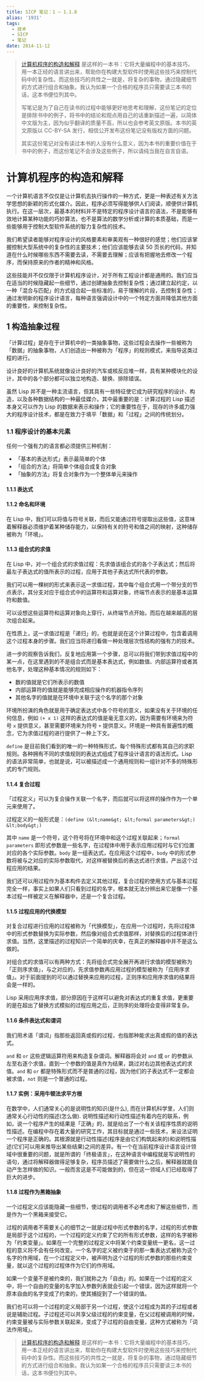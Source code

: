 ```yaml
---
title: SICP 笔记：1 – 1.1.8
alias: '1931'
tags:
  - 技术
  - SICP
  - 笔记
date: 2014-11-12
---
```


> [计算机程序的构造和解释](http://www.amazon.cn/gp/product/B0011AP7RY/ref=as_li_ss_tl?ie=UTF8&amp;camp=536&amp;creative=3132&amp;creativeASIN=B0011AP7RY&amp;linkCode=as2&amp;tag=jysperm07-23) 是这样的一本书：它将大量编程中的基本技巧，用一本正经的语言讲出来，帮助你在构建大型软件时使用这些技巧来控制代码中的复杂性。而这些技巧的共性之一就是，将复杂的事物，通过隐藏细节的方式进行组合和抽象。我认为如果一个合格的程序员只需要读三本书的话，这本书便位列其中。
>
> 写笔记是为了自己在读书的过程中能够更好地思考和理解，这份笔记的定位是排除书中的例子，将书中的结论和观点用自己的话重新描述一遍，以简体中文版为主，因为似乎翻译的质量不高，所以也会参考英文原版。本书的英文原版以 CC-BY-SA 发行，相信公开发布这份笔记没有版权方面的问题。
>
> 其实这份笔记对没有读过本书的人没有什么意义，因为本书的重要价值在于书中的例子，而这份笔记不会涉及这些例子，所以请纯当我在自言自语。

# 计算机程序的构造和解释

一个计算机语言不仅仅是让计算机去执行操作的一种方式，更是一种表述有关方法学思想的新颖的形式化媒介。因此，程序必须写得能够供人们阅读，顺便供计算机执行。在这一层次，最基本的材料并不是特定的程序设计语言的语法，不是能够有效地计算某种功能的巧妙算法，也不是算法的数学分析或计算的本质基础，而是一些能够用于控制大型软件系统的智力复杂性的技术。

我们希望读者能够对程序设计的风格要素和审美观有一种很好的感觉；他们应该掌握控制大型系统中的复杂性的主要技术；他们应该能够去读 50 页长的代码，并知道在什么时候哪些东西不需要去读，不需要去理解；应该有把握地去修改一个程序，而保持原来的作者的精神和风格。

这些技能并不仅仅限于计算机程序设计，对于所有工程设计都是通用的。我们应当在适当的时候隐藏起一些细节，通过创建抽象去控制复杂性；通过建立起约定，以一种「混合与匹配」的方式组合起一些标准的，易于理解的片段，去控制复杂性；通过发明新的程序设计语言，每种语言强调设计中的一个特定方面并降低其他方面的重要性，来控制复杂性。

## 1 构造抽象过程

「计算过程」是存在于计算机中的一类抽象事物，这些过程会去操作一些被称为「数据」的抽象事物，人们创造出一种被称为「程序」的规则模式，来指导这类过程的进行。

设计良好的计算机系统就像设计良好的汽车或核反应堆一样，具有某种模块化的设计，其中的各个部分都可以独立地构造、替换、排除错误。

虽然 Lisp 并不是一种主流语言，但其具有一些特征使它成为研究程序的设计、构造，以及各种数据结构的一种最佳媒介。其中最重要的是：计算过程的 Lisp 描述本身又可以作为 Lisp 的数据来表示和操作；它的重要性在于，现存的许多威力强大的程序设计技术，都是在致力于填平「数据」和「过程」之间的传统划分。

### 1.1 程序设计的基本元素

任何一个强有力的语言都必须提供三种机制：

*   「基本的表达形式」表示最简单的个体
*   「组合的方法」将简单个体组合成复合对象
*   「抽象的方法」将复合对象作为一个整体单元来操作

#### 1.1.1 表达式

#### 1.1.2 命名和环境

在 Lisp 中，我们可以将值与符号关联，而后又能通过符号提取出这些值，这意味着解释器必须维护着某种储存能力，以保持有关的符号和值之间的映射，这种储存被称为「环境」。

#### 1.1.3 组合式的求值

在 Lisp 中，对一个组合式的求值过程：先求值该组合式的各个子表达式；然后将最左子表达式的值所表示的过程，应用于其他子表达式所代表的参数。

我们可以用一棵树的形式来表示这一求值过程，其中每个组合式用一个带分支的节点表示，其分支对应于组合式中的运算符和运算对象，终端节点表示的是基本运算符和数值。

可以设想这些运算符和运算对象向上穿行，从终端节点开始，而后在越来越高的层次组合起来。

在性质上，这一求值过程是「递归」的，也就是说在这个计算过程中，包含着调用这个过程本身的步骤。我们应当将递归看做一种处理层次性结构的强有力的技术。

进一步的观察告诉我们，反复地应用第一个步骤，总可以将我们带到求值过程中的某一点，在这里遇到的不是组合式而是基本表达式，例如数值、内部运算符或者其他名字，处理这种基本情况的规则如下：

*   数的值就是它们所表示的数值
*   内部运算符的值就是能够完成相应操作的机器指令序列
*   其他名字的值就是在环境中关联于这个名字的那个对象

环境所扮演的角色就是用于确定表达式中各个符号的意义，如果没有关于环境的任何信息，例如 `(+ x 1)` 这样的表达式的值是毫无意义的，因为需要有环境来为符号 `x` 提供意义，甚至需要环境来为符号 `+` 提供意义。环境是一种具有普遍性的概念，它为求值过程的进行提供了一种上下文。

`define` 是目前我们看到的唯一的一种特殊形式，每个特殊形式都有其自己的求职规则。各种拥有不同的求值规则的表达式组成了程序设计语言的语法形式。Lisp 的语法非常简单，也就是说，可以被描述成一个通用规则和一组针对不多的特殊形式的专门规则。

#### 1.1.4 复合过程

「过程定义」可以为复合操作关联一个名字，而后就可以将这样的操作作为一个单元来使用了。

过程定义的一般形式是：`(define (&lt;name&gt; &lt;formal parameters&gt;) &lt;body&gt;)`

其中 `name` 是一个符号，这个符号将在环境中和这个过程关联起来；`formal parameters` 即形式参数是一些名字，在过程体中用于表示应用过程时与它们位置对应的各个实际参数。`body` 是一组表达式，在应用这个过程中，`body` 中的形式参数将被与之对应的实际参数取代，对这样被替换后的表达式进行求值，产出这个过程应用的结果。

我们还可以用过程作为基本构件去定义其他过程，复合过程的使用方式与基本过程完全一样，事实上如果人们只看到过程的名字，根本就无法分辨出来它是像一个基本过程一样被定义在解释器中，还是一个复合过程。

#### 1.1.5 过程应用的代换模型

对复合过程进行应用的过程被称为「代换模型」，在应用一个过程时，先将过程体中的形式参数替换为实际参数，然后像对组合式求值那样，对替换后的过程体进行求值。当然，这里描述的过程知识一个简单的庆幸，在真正的解释器中并不是这么做的。

对组合式的求值可以有两种方式：先将组合式完全展开再进行求值的模型被称为「正则序求值」，与之对应的，先求值参数再应用过程的模型被称为「应用序求值」。对于前面提到的可以通过替换来应用的过程，正则序和应用序求值的结果将会是一样的。

Lisp 采用应用序求值，部分原因在于这样可以避免对表达式的重复求值，更重要的是在超出了替换方式模拟的过程应用之后，正则序的处理将会变得非常复杂。

#### 1.1.6 条件表达式和谓词

我们用术语「谓词」指那些返回真或假的过程，也指那种能求出真或假的值的表达式。

`and` 和 `or` 这些逻辑运算符用来构造复杂谓词。解释器将会对 `and` 或 `or` 的参数从左至右逐个求值，直到一个参数的值是真作为结果，跳过对右边其他表达式的求值。`and` 和 `or` 都是特殊形式而不是普通的过程，因为他们的子表达式不一定都会被求值，`not` 则是一个普通的过程。

#### 1.1.7 实例：采用牛顿法求平方根

在数学中，人们通常关心的是说明性的知识(是什么), 而在计算机科学里，人们则通常关心行动性的描述(怎么做). 说明性描述和行动性描述有着内在的联系，例如，说一个程序产生的结果是「正确」的，就是给出了一个有关该程序性质的说明性描述。在编程中存在着大量的研究工作，其目标就是通过一些技术，来设法证明一个程序是正确的。其根源就是行动性描述(程序是由它们构筑起来的)和说明性描述(它们可以用来推导出某些结果)之间的差异。有一个在当前程序设计语言设计领域中很重要的问题，就是所谓的「终极语言」，在这种语言中编程就是写说明性的语句，通过将解释器做得足够复杂，程序员描述了需要做什么之后，解释器就能自动产生怎样做的知识。一般而言这是不可能做到的，但在这一领域人们已经取得了巨大的进步。

#### 1.1.8 过程作为黑箱抽象

一个过程定义应该能隐藏一些细节，使过程的调用者不必考虑和了解这些细节，而是作为一个黑箱来接受它。

过程的调用者不需要关心的细节之一就是过程中形式参数的名字，过程的形式参数是局部于这个过程的，一个过程的定义约束了它的所有形式参数，这样的名字被称为「约束变量」。如果在一个完整的过程定义中将某个约束变量统一更名，这一过程的意义将不会有任何改变。一个名字的定义被约束于的那一集表达式被称为这个名字的作用域，在一个过程定义中，被声明为这个过程的形式参数的那些约束变量，就以这个过程的过程体作为它们的作用域。

如果一个变量不是被约束的，我们就称之为「自由」的。如果在一个过程的定义中，将一个自由的变量的名字加入参数列表就会引起一个错误，因为这样就将一个原本自由的名字变成了约束的，使其捕捉到了一个错误的值。

我们也可以将一个过程的定义局部于另一个过程，使这个过程成为其的子过程或者说是辅助过程。子过程还可以共享父级过程的约束变量，在父过程被调用的时候，约束变量被与实际参数关联起来，变成了子过程的自由变量，这种方式被称为「词法作用域」。

> [计算机程序的构造和解释](http://www.amazon.cn/gp/product/B0011AP7RY/ref=as_li_ss_tl?ie=UTF8&amp;camp=536&amp;creative=3132&amp;creativeASIN=B0011AP7RY&amp;linkCode=as2&amp;tag=jysperm07-23) 是这样的一本书：它将大量编程中的基本技巧，用一本正经的语言讲出来，帮助你在构建大型软件时使用这些技巧来控制代码中的复杂性。而这些技巧的共性之一就是，将复杂的事物，通过隐藏细节的方式进行组合和抽象。我认为如果一个合格的程序员只需要读三本书的话，这本书便位列其中。
